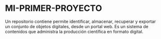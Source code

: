 # MI-PRIMER-PROYECTO
Un repositorio contiene permite identificar, almacenar, recuperar y exportar un conjunto de objetos digitales, desde un portal web. Es un sistema de contenidos que administra la producción científica en formato digital.

